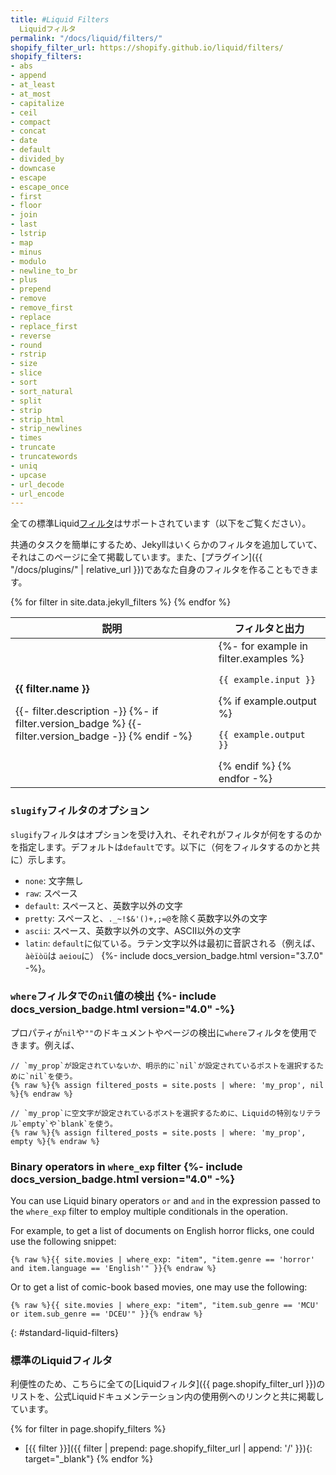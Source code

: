 ```yaml
---
title: #Liquid Filters
  Liquidフィルタ
permalink: "/docs/liquid/filters/"
shopify_filter_url: https://shopify.github.io/liquid/filters/
shopify_filters:
- abs
- append
- at_least
- at_most
- capitalize
- ceil
- compact
- concat
- date
- default
- divided_by
- downcase
- escape
- escape_once
- first
- floor
- join
- last
- lstrip
- map
- minus
- modulo
- newline_to_br
- plus
- prepend
- remove
- remove_first
- replace
- replace_first
- reverse
- round
- rstrip
- size
- slice
- sort
- sort_natural
- split
- strip
- strip_html
- strip_newlines
- times
- truncate
- truncatewords
- uniq
- upcase
- url_decode
- url_encode
---
```


全ての標準Liquid[フィルタ](#standard-liquid-filters)はサポートされています（以下をご覧ください）。

<!-- All of the standard Liquid [filters](#standard-liquid-filters) are supported (see below). -->

共通のタスクを簡単にするため、Jekyllはいくらかのフィルタを追加していて、それはこのページに全て掲載しています。また、[プラグイン]({{ "/docs/plugins/" | relative_url }})であなた自身のフィルタを作ることもできます。

<!-- To make common tasks easier, Jekyll even adds a few handy filters of its own,
all of which you can find on this page. You can also create your own filters
using [plugins](/docs/plugins/). -->

<div class="mobile-side-scroller">
<table>
  <thead>
    <tr>
      <th>説明<!-- Description --></th>
      <th><span class="filter">フィルタ</span>と<span class="output">出力</span><!-- <span class="filter">Filter</span> and <span class="output">Output</span> --></th>
    </tr>
  </thead>
  <tbody>
    {% for filter in site.data.jekyll_filters %}
      <tr>
        <td>
          <p class="name"><strong>{{ filter.name }}</strong></p>
          <p>
            {{- filter.description -}}
            {%- if filter.version_badge %}
              <span class="version-badge" title="This filter is available from version {{ filter.version_badge }}">
                {{- filter.version_badge -}}
              </span>
            {% endif -%}
          </p>
        </td>
        <td class="align-center">
          {%- for example in filter.examples %}
            <p><code class="filter">{{ example.input }}</code></p>
            {% if example.output %}<p><code class="output">{{ example.output }}</code></p>{% endif %}
          {% endfor -%}
        </td>
      </tr>
    {% endfor %}
  </tbody>
</table>
</div>

### `slugify`フィルタのオプション
<!-- ### Options for the `slugify` filter -->

`slugify`フィルタはオプションを受け入れ、それぞれがフィルタが何をするのかを指定します。デフォルトは`default`です。以下に（何をフィルタするのかと共に）示します。

<!-- The `slugify` filter accepts an option, each specifying what to filter.
The default is `default`. They are as follows (with what they filter): -->

- `none`: 文字無し
- `raw`: スペース
- `default`: スペースと、英数字以外の文字
- `pretty`: スペースと、`._~!$&'()+,;=@`を除く英数字以外の文字
- `ascii`: スペース、英数字以外の文字、ASCII以外の文字
- `latin`: `default`に似ている。ラテン文字以外は最初に音訳される（例えば、`àèïòü`は `aeiou`に） {%- include docs_version_badge.html version="3.7.0" -%}。

<!-- - `none`: no characters
- `raw`: spaces
- `default`: spaces and non-alphanumeric characters
- `pretty`: spaces and non-alphanumeric characters except for `._~!$&'()+,;=@`
- `ascii`: spaces, non-alphanumeric, and non-ASCII characters
- `latin`: like `default`, except Latin characters are first transliterated (e.g. `àèïòü` to `aeiou`) {%- include docs_version_badge.html version="3.7.0" -%}. -->

### `where`フィルタでの`nil`値の検出 {%- include docs_version_badge.html version="4.0" -%}
<!-- ### Detecting `nil` values with `where` filter {%- include docs_version_badge.html version="4.0" -%} -->

プロパティが`nil`や`""`のドキュメントやページの検出に`where`フィルタを使用できます。例えば、

<!-- You can use the `where` filter to detect documents and pages with properties that are `nil` or `""`. For example, -->

```liquid
// `my_prop`が設定されていないか、明示的に`nil`が設定されているポストを選択するために`nil`を使う。
{% raw %}{% assign filtered_posts = site.posts | where: 'my_prop', nil %}{% endraw %}
```

<!-- ```liquid
// Using `nil` to select posts that either do not have `my_prop` defined or `my_prop` has been set to `nil` explicitly.
{% raw %}{% assign filtered_posts = site.posts | where: 'my_prop', nil %}{% endraw %}
``` -->

```liquid
// `my_prop`に空文字が設定されているポストを選択するために、Liquidの特別なリテラル`empty`や`blank`を使う。
{% raw %}{% assign filtered_posts = site.posts | where: 'my_prop', empty %}{% endraw %}
```

<!-- ```liquid
// Using Liquid's special literal `empty` or `blank` to select posts that have `my_prop` set to an empty value.
{% raw %}{% assign filtered_posts = site.posts | where: 'my_prop', empty %}{% endraw %}
``` -->

### Binary operators in `where_exp` filter {%- include docs_version_badge.html version="4.0" -%}

You can use Liquid binary operators `or` and `and` in the expression passed to the `where_exp` filter to employ multiple
conditionals in the operation.

For example, to get a list of documents on English horror flicks, one could use the following snippet:

```liquid
{% raw %}{{ site.movies | where_exp: "item", "item.genre == 'horror' and item.language == 'English'" }}{% endraw %}
```

Or to get a list of comic-book based movies, one may use the following:

```liquid
{% raw %}{{ site.movies | where_exp: "item", "item.sub_genre == 'MCU' or item.sub_genre == 'DCEU'" }}{% endraw %}
```

{: #standard-liquid-filters}
### 標準のLiquidフィルタ
<!-- ### Standard Liquid Filters -->

利便性のため、こちらに全ての[Liquidフィルタ]({{ page.shopify_filter_url }})のリストを、公式Liquidドキュメンテーション内の使用例へのリンクと共に掲載しています。

<!-- For your convenience, here is the list of all [Liquid filters]({{ page.shopify_filter_url }}) with links to examples in the official Liquid documentation. -->

{% for filter in page.shopify_filters %}
- [{{ filter }}]({{ filter | prepend: page.shopify_filter_url | append: '/' }}){: target="_blank"}
{% endfor %}
